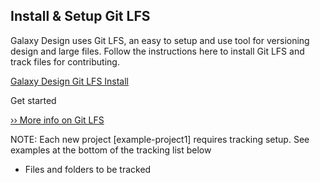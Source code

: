 ## Install & Setup Git LFS

Galaxy Design uses Git LFS, an easy to setup and use tool for versioning design and large files. Follow the instructions here to install Git LFS and track files for contributing.

[Galaxy Design Git LFS Install](install-setup-git-lfs.md)

Get started

[]()

[›› More info on Git LFS](https://git-lfs.github.com/)

NOTE: Each new project [example-project1] requires tracking setup. See examples at the bottom of the tracking list below

* Files and folders to be tracked


